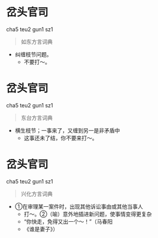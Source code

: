 # 岔头官司
cha5 teu2 gun1 sz1
> 如东方言词典
- 纠缠枝节问题。
  - 不要打～。

# 岔头官司
cha5 teu2 gun1 sz1
> 东台方言词典
- 横生枝节；一事来了，又缠到另一是非矛盾中
  - 这事还未了结，你不要来打～。

# 岔头官司
cha5 teu2 gun1 sz1
> 兴化方言词典
- ①在审理某一案件时，出现其他诉讼事由或其他当事人
  - 打～。②（喻）意外地插进新问题，使事情变得更复杂
  - “你快走，免得又出一个～！”（马春阳
  - 《谁是妻子》）
